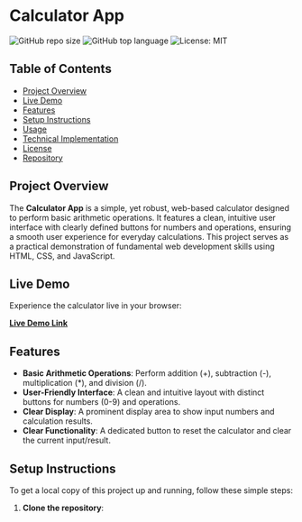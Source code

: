 # Calculator App

![GitHub repo size](https://img.shields.io/github/repo-size/23f2005217/calculator-app-xyz789)
![GitHub top language](https://img.shields.io/github/top-language/23f2005217/calculator-app-xyz789)
![License: MIT](https://img.shields.io/badge/License-MIT-yellow.svg)

## Table of Contents
* [Project Overview](#project-overview)
* [Live Demo](#live-demo)
* [Features](#features)
* [Setup Instructions](#setup-instructions)
* [Usage](#usage)
* [Technical Implementation](#technical-implementation)
* [License](#license)
* [Repository](#repository)

## Project Overview

The **Calculator App** is a simple, yet robust, web-based calculator designed to perform basic arithmetic operations. It features a clean, intuitive user interface with clearly defined buttons for numbers and operations, ensuring a smooth user experience for everyday calculations. This project serves as a practical demonstration of fundamental web development skills using HTML, CSS, and JavaScript.

## Live Demo

Experience the calculator live in your browser:

[**Live Demo Link**](https://23f2005217.github.io/calculator-app-xyz789/)

## Features

*   **Basic Arithmetic Operations**: Perform addition (+), subtraction (-), multiplication (*), and division (/).
*   **User-Friendly Interface**: A clean and intuitive layout with distinct buttons for numbers (0-9) and operations.
*   **Clear Display**: A prominent display area to show input numbers and calculation results.
*   **Clear Functionality**: A dedicated button to reset the calculator and clear the current input/result.

## Setup Instructions

To get a local copy of this project up and running, follow these simple steps:

1.  **Clone the repository**: